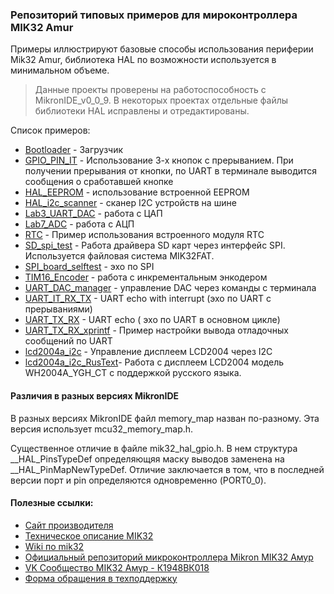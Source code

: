 ### Репозиторий типовых примеров для мироконтроллера MIK32 Amur 
Примеры иллюстрируют базовые способы использования периферии Mik32 Amur,  библиотека HAL  по возможности используется в минимальном объеме. 

> Данные проекты проверены на работоспособность с MikronIDE_v0_0_9.
> В некоторых проектах отдельные файлы библиотеки HAL исправлены и отредактированы. 

Список примеров:
- [Bootloader](https://github.com/ppryaz/mik32_Amur_example/tree/main/Bootloader) - Загрузчик
- [GPIO_PIN_IT](https://github.com/ppryaz/mik32_Amur_example/tree/main/GPIO_PIN_IT) - Использование 3-х кнопок с прерыванием. 	При получении прерывания от кнопки,  по UART в терминале выводится сообщения о сработавшей кнопке
- [HAL_EEPROM](https://github.com/ppryaz/mik32_Amur_example/tree/main/HAL_EEPROM) - использование встроенной EEPROM
- [HAL_i2c_scanner](https://github.com/ppryaz/mik32_Amur_example/tree/main/HAL_i2c_scanner) - сканер I2C устройств на шине
- [Lab3_UART_DAC](https://github.com/ppryaz/mik32_Amur_example/tree/main/Lab3_UART_DAC) - работа с ЦАП
- [Lab7_ADC](https://github.com/ppryaz/mik32_Amur_example/tree/main/Lab7_ADC) - работа с АЦП
- [RTC](https://github.com/ppryaz/mik32_Amur_example/tree/main/RTC) - Пример использования встроенного модуля RTC
- [SD_spi_test]( https://github.com/ppryaz/mik32_Amur_example/tree/main/SD_spi_test) - Работа драйвера SD карт через интерфейс SPI. Используется файловая система MIK32FAT. 
- [SPI_board_selftest](https://github.com/ppryaz/mik32_Amur_example/tree/main/SPI_board_selftest) - эхо по SPI
- [TIM16_Encoder](https://github.com/ppryaz/mik32_Amur_example/tree/main/TIM16_Encoder) - работа с инкрементальным энкодером 
- [UART_DAC_manager](https://github.com/ppryaz/mik32_Amur_example/tree/main/UART_DAC_manager) - управление DAC через команды с терминала
- [UART_IT_RX_TX](https://github.com/ppryaz/mik32_Amur_example/tree/main/UART_IT_RX_TX) - UART echo with interrupt (эхо по UART с прерываниями)
- [UART_TX_RX](https://github.com/ppryaz/mik32_Amur_example/tree/main/UART_TX_RX) - UART echo ( эхо по UART в основном цикле)
- [UART_TX_RX_xprintf](https://github.com/ppryaz/mik32_Amur_example/tree/main/UART_TX_RX_xprintf) - Пример настройки вывода отладочных сообщений по UART
- [lcd2004a_i2c](https://github.com/ppryaz/mik32_Amur_example/tree/main/lcd2004a_i2c) - Управление дисплеем LCD2004 через I2C
- [lcd2004a_i2c_RusText](https://github.com/ppryaz/mik32_Amur_example/tree/main/lcd2004a_i2c_RusText)- Работа с дисплеем LCD2004 модель WH2004A_YGH_CT с поддержкой русского языка.


#### Различия в разных версиях MikronIDE
В разных версиях MikronIDE файл memory_map  назван по-разному. Эта версия использует mcu32_memory_map.h.

Существенное отличие в файле mik32_hal_gpio.h. В нем структура __HAL_PinsTypeDef определяющяя маску выводов заменена на __HAL_PinMapNewTypeDef.
Отличие заключается в том, что в последней версии  порт и pin определяются одновременно (PORT0_0).

#### Полезные ссылки:
- [Сайт производителя](https://mikron.ru/products/mikrokontrollery/mk32-amur/?ysclid=m433334y8n259691795)
- [Техническое описание MIK32](https://nc.mikron.ru/s/aXSRc8HdLAM2LLg/download)
- [Wiki по mik32](https://wiki.mik32.ru/Заглавная_страница)
- [Официальный репозиторий микроконтроллера Mikron MIK32 Амур](https://github.com/MikronMIK32?ysclid=m434su1vbn219021505)
- [VK Сообщество MIK32 Амур - К1948ВК018](https://vk.com/mik32_amur?ysclid=m4339m5olf94696113)
- [Форма обращения в техподдержку](https://bugreport.mik32.ru/)
